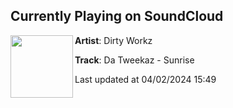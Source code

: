 ## Currently Playing on SoundCloud

[<img align="left" width="100" src="https://i1.sndcdn.com/artworks-jmZKguOaJNX9xTyx-y4Vjew-t500x500.jpg">](https://soundcloud.com/dirtyworkzofficial/da-tweekaz-sunrise?in=saxurn/sets/tmp/)

**Artist**: Dirty Workz 

**Track**: Da Tweekaz - Sunrise

Last updated at 04/02/2024 15:49

